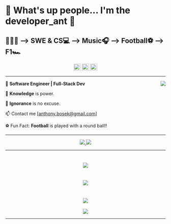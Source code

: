 # 👋 What's up people... I'm the developer_ant 🐜

## 💚💚💚 --> SWE & CS💻 --> Music🎧 --> Football⚽ --> F1🏎️

<div align="center">
<img src='https://api.visitorbadge.io/api/visitors?path=https%3A%2F%2Fgithub.com%2FanthonyBosek&countColor=%232ccce4&style=flat' height='22'>
<img src='https://img.shields.io/github/followers/anthonyBosek?label=Followers&style=social' height='22'>
<img src='https://img.shields.io/github/stars/anthonyBosek?style=social&label=Stars' height='22'>
</div>

---

<img src="https://github-readme-stats-sigma-five.vercel.app/api?username=anthonyBosek&count_private=true&show_icons=true&theme=dracula" align="right">

💼 <b>Software Engineer | Full-Stack Dev</b>

🌱 <b>Knowledge</b> is power.

🚫 <b>Ignorance</b> is no excuse.

📫 Contact me [anthony.bosek@gmail.com]

⚽ Fun Fact: <b>Football</b> is played with a round ball!!

---

<p align="center">
  <a href="https://skillicons.dev">
    <img src="https://skillicons.dev/icons?i=,py,,flask,,postgres,,mysql,,react,,d3,,nodejs,,express,,mongodb,&perline=19&theme=dark" />
    <img src="https://skillicons.dev/icons?i=,linux,,ubuntu,,vite,,github,,bash,,vscode,,graphql,,tailwind,,materialui,&perline=19&theme=dark" />
  </a>
</p>

---

<h1 align='center'>
  <img src="https://github-profile-summary-cards.vercel.app/api/cards/profile-details?username=anthonyBosek&count_private=true&theme=dracula" />
</h1>

<h1 align='center'>
  <img src="https://github-readme-streak-stats.herokuapp.com/?user=anthonyBosek&theme=dracula" />
</h1>
<h1 align='center'>
  <img src="https://github-readme-stats-sigma-five.vercel.app/api/top-langs/?username=anthonyBosek&layout=compact&langs_count=4&hide=procfile&theme=dracula" />
</h1>
<p align='center'>
  <img src="https://github-profile-trophy.vercel.app/?username=anthonyBosek&column=4&margin-w=25&theme=dracula&title=Repositories,Reviews,PullRequest,Commits" />
</p>

---
